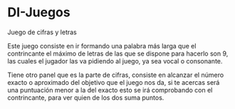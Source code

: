 # DI-Juegos

Juego de cifras y letras

Este juego consiste en ir formando una palabra más larga que el contrincante
el máximo de letras de las que se dispone para hacerlo son 9, las cuales
el jugador las va pidiendo al juego, ya sea vocal o consonante.

Tiene otro panel que es la parte de cifras, consiste en alcanzar el número exacto o aproximado del objetivo
que el juego nos da, si te acercas será una puntuación menor a la del exacto
esto se irá comprobando con el contrincante, para ver quien de los dos suma puntos.
